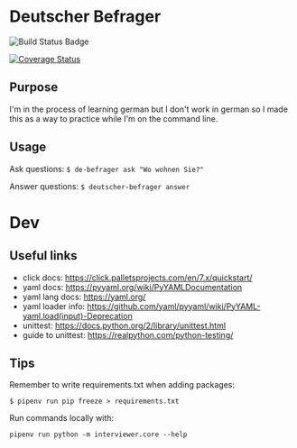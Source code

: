# Deutscher Befrager
![Build Status Badge](https://img.shields.io/gitlab/pipeline/BTBTravis/deutscher-befrager.svg)

[![Coverage Status](https://coveralls.io/repos/gitlab/BTBTravis/deutscher-befrager/badge.svg?branch=HEAD)](https://coveralls.io/gitlab/BTBTravis/deutscher-befrager?branch=HEAD)

## Purpose

I'm in the process of learning german but I don't work in german so I made this as a way to practice
while I'm on the command line. 

## Usage

Ask questions: `$ de-befrager ask "Wo wohnen Sie?"` 

Answer questions: `$ deutscher-befrager answer`

# Dev

## Useful links

* click docs: https://click.palletsprojects.com/en/7.x/quickstart/
* yaml docs: https://pyyaml.org/wiki/PyYAMLDocumentation
* yaml lang docs: https://yaml.org/
* yaml loader info: https://github.com/yaml/pyyaml/wiki/PyYAML-yaml.load(input)-Deprecation
* unittest: https://docs.python.org/2/library/unittest.html
* guide to unittest: https://realpython.com/python-testing/

## Tips

Remember to write requirements.txt when adding packages:

`$ pipenv run pip freeze > requirements.txt`

Run commands locally with:

`pipenv run python -m interviewer.core --help`



